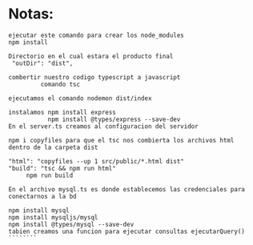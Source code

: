 # Notas:

```
ejecutar este comando para crear los node_modules
npm install
```

``````````
Directorio en el cual estara el producto final
 "outDir": "dist",  
``````````

``````````
combertir nuestro codigo typescript a javascript
         comando tsc
``````````

``````````
ejecutamos el comando nodemon dist/index
````````````

``````````
instalamos npm install express
           npm install @types/express --save-dev       
En el server.ts creamos al configuracion del servidor
``````````

``````````
npm i copyfiles para que el tsc nos combierta los archivos html
dentro de la carpeta dist

"html": "copyfiles --up 1 src/public/*.html dist"
"build": "tsc && npm run html"
     npm run build
``````````
``````````
En el archivo mysql.ts es donde establecemos las credenciales para conectarnos a la bd

npm install mysql
npm install mysqljs/mysql
npm install @types/mysql --save-dev
tabien creamos una funcion para ejecutar consultas ejecutarQuery()
````````